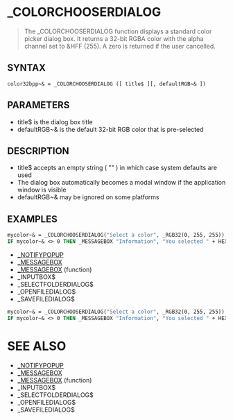 # _COLORCHOOSERDIALOG
> The _COLORCHOOSERDIALOG function displays a standard color picker dialog box. It returns a 32-bit RGBA color with the alpha channel set to &HFF (255). A zero is returned if the user cancelled.

## SYNTAX
`color32bpp~& = _COLORCHOOSERDIALOG ([ title$ ][, defaultRGB~& ])`

## PARAMETERS
* title$ is the dialog box title
* defaultRGB~& is the default 32-bit RGB color that is pre-selected


## DESCRIPTION
* title$ accepts an empty string ( "" ) in which case system defaults are used
* The dialog box automatically becomes a modal window if the application window is visible
* defaultRGB~& may be ignored on some platforms


## EXAMPLES

```vb
mycolor~& = _COLORCHOOSERDIALOG("Select a color", _RGB32(0, 255, 255))
IF mycolor~& <> 0 THEN _MESSAGEBOX "Information", "You selected " + HEX$(mycolor~&)
```

* [_NOTIFYPOPUP](_NOTIFYPOPUP.md)
* [_MESSAGEBOX](_MESSAGEBOX.md)
* [_MESSAGEBOX](_MESSAGEBOX.md) (function)
* _INPUTBOX$
* _SELECTFOLDERDIALOG$
* _OPENFILEDIALOG$
* _SAVEFILEDIALOG$

```vb
mycolor~& = _COLORCHOOSERDIALOG("Select a color", _RGB32(0, 255, 255))
IF mycolor~& <> 0 THEN _MESSAGEBOX "Information", "You selected " + HEX$(mycolor~&)
```



# SEE ALSO
* [_NOTIFYPOPUP](_NOTIFYPOPUP.md)
* [_MESSAGEBOX](_MESSAGEBOX.md)
* [_MESSAGEBOX](_MESSAGEBOX.md) (function)
* _INPUTBOX$
* _SELECTFOLDERDIALOG$
* _OPENFILEDIALOG$
* _SAVEFILEDIALOG$

